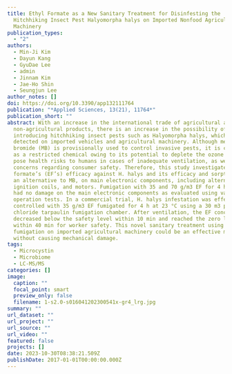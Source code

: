 ```yaml
---
title: Ethyl Formate as a New Sanitary Treatment for Disinfesting the
  Hitchhiking Insect Pest Halyomorpha halys on Imported Nonfood Agricultural
  Machinery
publication_types:
  - "2"
authors:
  - Min-Ji Kim
  - Dayun Kang
  - GyuDae Lee
  - admin
  - Jinnam Kim
  - Jae-Ho Shin
  - Seungjun Lee
author_notes: []
doi: https://doi.org/10.3390/app132111764
publication: "*Applied Sciences, 13(21), 11764*"
publication_short: ""
abstract: With an increase in the international trade of agricultural and
  non-agricultural products, there is an increase in the possibility of
  introducing hitchhiking insect pests such as Halyomorpha halys, which has been
  detected on imported vehicles and agricultural machinery. Although methyl
  bromide (MB) is provisionally used to control invasive pests, it is classified
  as a restricted chemical owing to its potential to deplete the ozone layer and
  pose health risks to humans in cases of inadequate ventilation, as well as
  concerns regarding consumer safety. Therefore, this study investigated ethyl
  formate’s (EF’s) efficacy against H. halys and its efficacy and sorption, as
  an alternative to MB, on main electronic components, including alternators,
  ignition coils, and motors. Fumigation with 35 and 70 g/m3 EF for 4 h at 15 °C
  had no damage on the main electronic components as evaluated using various
  operation tests. In a commercial trial, H. halys infestation was effectively
  controlled with 35 g/m3 EF fumigated for 4 h at 23 °C using a 30 m3 polyvinyl
  chloride tarpaulin fumigation chamber. After ventilation, the EF concentration
  decreased below the safety level within 10 min and reached the zero level
  within 40 min for worker safety. This novel sanitary treatment using EF
  fumigation on imported agricultural machinery could be an effective method
  without causing mechanical damage.
tags:
  - Microcystin
  - Microbiome
  - LC-MS/MS
categories: []
image:
  caption: ""
  focal_point: smart
  preview_only: false
  filename: 1-s2.0-s016041202300541x-gr4_lrg.jpg
summary: ""
url_dataset: ""
url_project: ""
url_source: ""
url_video: ""
featured: false
projects: []
date: 2023-10-30T08:38:21.509Z
publishDate: 2017-01-01T00:00:00.000Z
---
```

